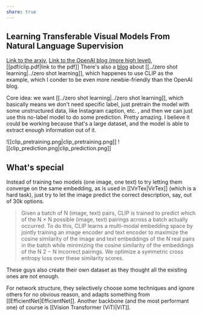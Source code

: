 ```yaml
---
share: true
---
```

## Learning Transferable Visual Models From Natural Language Supervision

[Link to the arxiv](https://arxiv.org/abs/2103.00020), [Link to the OpenAI blog (more high level)](https://openai.com/blog/clip/), [[pdf/clip.pdf|link to the pdf]]
There's also a [blog](https://towardsdatascience.com/understanding-zero-shot-learning-making-ml-more-human-4653ac35ccab) about [[../zero shot learning|../zero shot learning]], which happenes to use CLIP as the example, which I conder to be even more newbie-friendly than the OpenAI blog.

Core idea: we want [[../zero shot learning|../zero shot learning]], which basically means we don't need specific label, just pretrain the model with some unstructured data, like Instagram caption, etc. , and then we can just use this no-label model to do some prediction. Pretty amazing. I believe it could be working because that's a large dataset, and the model is able to extract enough information out of it. 

![[clip_pretraining.png|clip_pretraining.png]]
![[clip_prediction.png|clip_prediction.png]]

## What's special

Instead of training two models (one image, one text) to try letting them converge on the same embedding, as is used in [[VirTex|VirTex]] (which is a hard task), just try to let the image predict the correct description, say, out of 30k options. 
> Given a batch of N (image, text) pairs, CLIP is trained to  predict which of the N × N possible (image, text) pairings  across a batch actually occurred. To do this, CLIP learns a multi-modal embedding space by jointly training an image encoder and text encoder to maximize the cosine similarity of the image and text embeddings of the N real pairs in the batch while minimizing the cosine similarity of the embeddings of the N 2 − N incorrect pairings. We optimize a symmetric cross entropy loss over these similarity scores.

These guys also create their own dataset as they thought all the existing ones are not enough.

For network structure, they selectively choose some techniques and ignore others for no obvious reason, and adapts something from [[EfficientNet|EfficientNet]]. Another backbone (and the most performant one) of course is [[Vision Transformer (ViT)|ViT]].